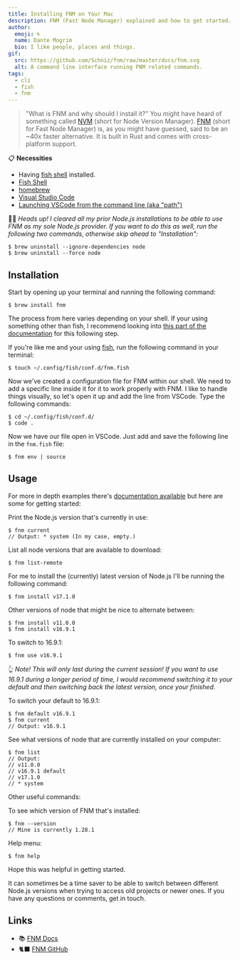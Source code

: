 ```yaml
---
title: Installing FNM on Your Mac
description: FNM (Fast Node Manager) explained and how to get started.
author:
  emoji: 🌀
  name: Dante Mogrim
  bio: I like people, places and things.
gif:
  src: https://github.com/Schniz/fnm/raw/master/docs/fnm.svg
  alt: A command line interface running FNM related commands.
tags:
  - cli
  - fish
  - fnm
---
```


> "What is FNM and why should I install it?" You might have heard of something called [NVM](https://github.com/nvm-sh/nvm) (short for Node Version Manager). [FNM](https://github.com/Schniz/fnm) (short for Fast Node Manager) is, as you might have guessed, said to be an ~40x faster alternative. It is built in Rust and comes with cross-platform support.

📋 **Necessities**
- Having [fish shell](https://fishshell.com/) installed.
- [Fish Shell](https://fishshell.com/)
- [homebrew](https://brew.sh/index_sv)
- [Visual Studio Code](https://code.visualstudio.com/)
- [Launching VSCode from the command line (aka "path")](https://code.visualstudio.com/docs/setup/mac)

🙇‍♂️ _Heads up! I cleared all my prior Node.js installations to be able to use FNM as my sole Node.js provider. If you want to do this as well, run the following two commands, otherwise skip ahead to "Installation":_

```shell-session
$ brew uninstall --ignore-dependencies node
$ brew uninstall --force node
```

## Installation
Start by opening up your terminal and running the following command:
```shell-session
$ brew install fnm
```

The process from here varies depending on your shell. If your using something other than fish, I recommend looking into [this part of the documentation](https://github.com/Schniz/fnm#shell-setup) for this following step.

If you're like me and your using [fish](https://fishshell.com/), run the following command in your terminal:
```shell-session
$ touch ~/.config/fish/conf.d/fnm.fish
```

Now we've created a configuration file for FNM within our shell. We need to add a specific line inside it for it to work properly with FNM.
I like to handle things visually, so let's open it up and add the line from VSCode. Type the following commands:

```shell-session
$ cd ~/.config/fish/conf.d/
$ code .
```

Now we have our file open in VSCode. Just add and save the following line in the `fnm.fish` file:
```shell-session
$ fnm env | source
```

## Usage
For more in depth examples there's [documentation available](https://github.com/Schniz/fnm/blob/master/docs/commands.md) but here are some for getting started:

Print the Node.js version that's currently in use:
```shell-session
$ fnm current
// Output: * system (In my case, empty.)
```

List all node versions that are available to download:
```shell-session
$ fnm list-remote
```

For me to install the (currently) latest version of Node.js I'll be running the following command:
```shell-session
$ fnm install v17.1.0
```

Other versions of node that might be nice to alternate between:
```shell-session
$ fnm install v11.0.0
$ fnm install v16.9.1
```

To switch to 16.9.1:
```shell-session
$ fnm use v16.9.1
```
👆 _Note! This will only last during the current session!
If you want to use 16.9.1 during a longer period of time, I would recommend switching it to your default and then switching back the latest version, once your finished._

To switch your default to 16.9.1:
```shell-session
$ fnm default v16.9.1
$ fnm current
// Output: v16.9.1
```

See what versions of node that are currently installed on your computer:
```shell-session
$ fnm list
// Output:
// v11.0.0
// v16.9.1 default
// v17.1.0
// * system
```

Other useful commands:

To see which version of FNM that's installed:
```shell-session
$ fnm --version
// Mine is currently 1.28.1
```

Help menu:
```shell-session
$ fnm help
```

Hope this was helpful in getting started.

It can sometimes be a time saver to be able to switch between different Node.js versions when trying to access old projects or newer ones.
If you have any questions or comments, get in touch.

## Links
- 📚 [FNM Docs](https://github.com/Schniz/fnm/blob/master/docs/commands.md)
- 🐈‍⬛ [FNM GitHub](https://github.com/Schniz/fnm)